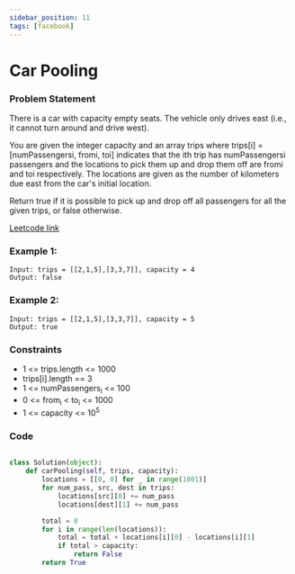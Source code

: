```yaml
---
sidebar_position: 11
tags: [facebook]
---
```


# Car Pooling

### Problem Statement

There is a car with capacity empty seats. The vehicle only drives east (i.e., it cannot turn around and drive west).

You are given the integer capacity and an array trips where trips[i] = [numPassengersi, fromi, toi] indicates that the ith trip has numPassengersi passengers and the locations to pick them up and drop them off are fromi and toi respectively. The locations are given as the number of kilometers due east from the car's initial location.

Return true if it is possible to pick up and drop off all passengers for all the given trips, or false otherwise.

[Leetcode link](https://leetcode.com/problems/car-pooling/)

### Example 1:

```
Input: trips = [[2,1,5],[3,3,7]], capacity = 4
Output: false
```

### Example 2:

```
Input: trips = [[2,1,5],[3,3,7]], capacity = 5
Output: true
```

### Constraints

- 1 <= trips.length <= 1000
- trips[i].length == 3
- 1 <= numPassengers<sub>i</sub> <= 100
- 0 <= from<sub>i</sub> < to<sub>i</sub> <= 1000
- 1 <= capacity <= 10<sup>5</sup>

### Code

```python title="Python3 Code"

class Solution(object):
    def carPooling(self, trips, capacity):
        locations = [[0, 0] for _ in range(1001)]
        for num_pass, src, dest in trips:
            locations[src][0] += num_pass
            locations[dest][1] += num_pass

        total = 0
        for i in range(len(locations)):
            total = total + locations[i][0] - locations[i][1]
            if total > capacity:
                return False
        return True
```
